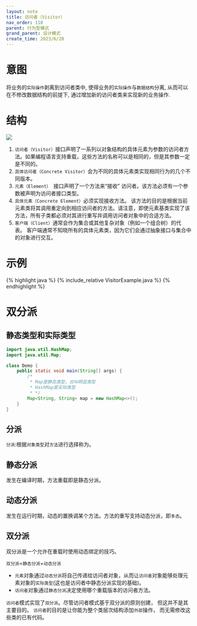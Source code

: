 ```yaml
---
layout: note
title: 访问者（Visitor）
nav_order: 110
parent: 行为型模式
grand_parent: 设计模式
create_time: 2023/6/20
---
```


# 意图

将业务的`实际操作`剥离到访问者类中, 使得业务的`实际操作`与`数据结构`分离, 从而可以在不修改数据结构的前提下,
通过增加新的访问者类来实现新的业务操作.

# 结构

![](https://cdn.jsdelivr.net/gh/luguosong/images@master/blog-img/202306201424586-%E8%AE%BF%E9%97%AE%E8%80%85%E7%BB%93%E6%9E%84.png)

1. `访问者（Visitor）`接口声明了一系列以对象结构的具体元素为参数的访问者方法。如果编程语言支持重载，这些方法的名称可以是相同的，但是其参数一定是不同的。
2. `具体访问者（Concrete Visitor）`会为不同的具体元素类实现相同行为的几个不同版本。
3. `元素（Element） `接口声明了一个方法来“接收” 访问者。该方法必须有一个参数被声明为访问者接口类型。
4. `具体元素（Concrete Element）`必须实现接收方法。
   该方法的目的是根据当前元素类将其调用重定向到相应访问者的方法。请注意，即使元素基类实现了该方法，所有子类都必须对其进行重写并调用访问者对象中的合适方法。
5. `客户端（Client）`通常会作为集合或其他复杂对象（例如一个组合树）的代表。 客户端通常不知晓所有的具体元素类，因为它们会通过抽象接口与集合中的对象进行交互。

# 示例

{% highlight java %}
{% include_relative VisitorExample.java %}
{% endhighlight %}

# 双分派

## 静态类型和实际类型

```java
import java.util.HashMap;
import java.util.Map;

class Demo {
    public static void main(String[] args) {
        /*
         * Map是静态类型，也叫明显类型
         * HashMap是实际类型
         * */
        Map<String, String> map = new HashMap<>();
    }
}
```

## 分派

`分派`:根据`对象类型`对`方法`进行选择称为。

## 静态分派

发生在编译时期，方法重载即是静态分派。

## 动态分派

发生在运行时期，动态的置换调某个方法。方法的重写支持动态分派，即`多态`。

## 双分派

双分派是一个允许在重载时使用动态绑定的技巧。

`双分派`=`静态分派`+`动态分派`

- `元素`对象通过`动态分派`将自己传递给访问者对象，从而让`访问者`对象能够处理元素对象的`实际类型`(这也是访问者中静态分派实现的基础)。
- `访问者`对象通过`静态分派`决定使用哪个重载版本的访问者方法。

`访问者`模式实现了`双分派`。尽管访问者模式基于双分派的原则创建， 但这并不是其主要目的。
`访问者`的目的是让你能为整个类层次结构添加`外部`操作， 而无需修改这些类的已有代码。
